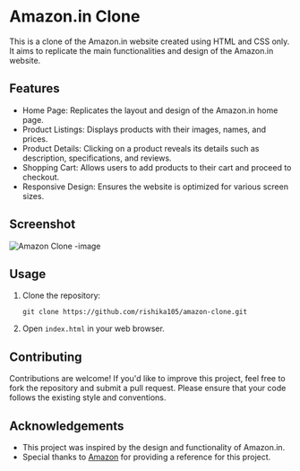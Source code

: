 
# Amazon.in Clone

This is a clone of the Amazon.in website created using HTML and CSS only. It aims to replicate the main functionalities and design of the Amazon.in website.

## Features

- Home Page: Replicates the layout and design of the Amazon.in home page.
- Product Listings: Displays products with their images, names, and prices.
- Product Details: Clicking on a product reveals its details such as description, specifications, and reviews.
- Shopping Cart: Allows users to add products to their cart and proceed to checkout.
- Responsive Design: Ensures the website is optimized for various screen sizes.

## Screenshot
![Amazon Clone -image](https://github.com/rishika105/Amazon-Clone/assets/165581871/4d5912a8-ea6d-45fc-ac64-1f7492a8eb27)

## Usage

1. Clone the repository:

   ```
   git clone https://github.com/rishika105/amazon-clone.git
   ```

2. Open `index.html` in your web browser.

## Contributing

Contributions are welcome! If you'd like to improve this project, feel free to fork the repository and submit a pull request. Please ensure that your code follows the existing style and conventions.

## Acknowledgements

- This project was inspired by the design and functionality of Amazon.in.
- Special thanks to [Amazon](https://www.amazon.in) for providing a reference for this project.

